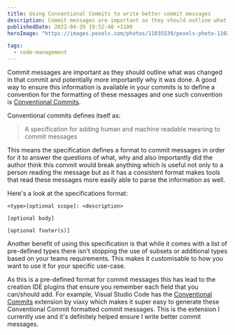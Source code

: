 ```yaml
---
title: Using Conventional Commits to write better commit messages
description: Commit messages are important as they should outline what was changed in that commit and potentially more importantly why it was done.
publishedDate: 2022-04-29 19:52:40 +1100
heroImage: "https://images.pexels.com/photos/11035539/pexels-photo-11035539.jpeg"

tags:
  - code-management
---
```


Commit messages are important as they should outline what was changed in that commit and potentially more importantly why it was done. A good way to ensure this information is available in your commits is to define a convention for the formatting of these messages and one such convention is [Conventional Commits](https://www.conventionalcommits.org/en/v1.0.0/).

Conventional commits defines itself as:

> A specification for adding human and machine readable meaning to commit messages

This means the specification defines a format to commit messages in order for it to answer the questions of what, why and also importantly did the author think this commit would break anything which is useful not only to a person reading the message but as it has a consistent format makes tools that read these messages more easily able to parse the information as well.

Here's a look at the specifications format:

```plaintext
<type>[optional scope]: <description>

[optional body]

[optional footer(s)]
```

Another benefit of using this specification is that while it comes with a list of pre-defined types there isn't stopping the use of subsets or additional types based on your teams requirements. This makes it customisable to how you want to use it for your specific use-case.

As this is a pre-defined format for commit messages this has lead to the creation IDE plugins that ensure you remember each field that you can/should add. For example, Visual Studio Code has the [Conventional Commits](https://marketplace.visualstudio.com/items?itemName=vivaxy.vscode-conventional-commits) extension by viaxy which makes it super easy to generate these Conventional Commit formatted commit messages. This is the extension I currently use and it's definitely helped ensure I write better commit messages.
